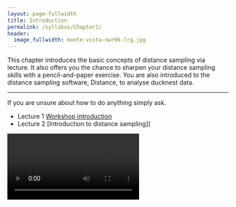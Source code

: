 ```yaml
---
layout: page-fullwidth
title: Introduction
permalink: /syllabus/Chapter1/
header:
  image_fullwidth: monte-vista-nwr06-lrg.jpg
---
```


This chapter introduces the basic concepts of distance sampling via lecture.  It also offers you the chance to sharpen your distance sampling skills with a pencil-and-paper exercise.  You are also introduced to the distance sampling software, Distance, to analyse ducknest data.

***

If you are unsure about how to do anything simply ask.


* Lecture 1 [Workshop introduction]()
* Lecture 2 [Introduction to distance sampling](
<div><video><source src="https://www.youtube.com/e7ziGpN_-LM></video></div>)
    * [hardcopy]({{site.baseurl}}/lecturepdfs/Ch1/L1-2 Introduction to Distance Sampling.pdf)
* Exercise 1 [Ducknests by hand](https://www.youtube.com/watch?v=d072L2Go15M)
    * [exercise hardcopy]({{site.baseurl}}/exercisepdfs/Ch1/E1.2 ducknests by hand.pdf)
    * Exercise 1 solution [ducknests](https://www.youtube.com/watch?v=mSVPvLeGawU)
	* [solution hardcopy]({{site.baseurl}}/exercisepdfs/Ch1/E1.2 ducknests by hand SOLUTION.pdf)
* Lecture 3 [Types of distance sampling](https://www.youtube.com/watch?v=_EJPBMx0j1A)
    * [hardcopy]()
* Lecture 4 [Choosing a detection function](https://www.youtube.com/watch?v=c6pk7QzWIfo)
    * [hardcopy]()
* Lecture 5 [More ways to think about line transects](https://www.youtube.com/watch?v=kFERKxm9tWU&t=49s)
	* [hardcopy]()
* Exercise 2 [ducknests other ways](https://www.youtube.com/watch?v=FL2pGCoO49A)
	* [hardcopy]({{site.baseurl}}/exercisepdfs/Ch1/E1.3 ducknests by hand - other ways.pdf)
	* [Exercise 2 solution](https://www.youtube.com/watch?v=qwdPij30GtI)
	* [solution hardcopy]({{site.baseurl}}/exercisepdfs/Ch1/E1.3 ducknests by hand - other ways - SOLUTION.pdf)
* Lecture 6 [Introduction to Distance software](https://www.youtube.com/watch?v=WxsFhN-xoeo&t=185s)
	* [hardcopy]()
	* [Distance project]({{site.baseurl}}/distanceprojects/Ch1/)
* Exercise 3 [Ducknest analysis using Distance](https://www.youtube.com/watch?v=D8B5aqAyZYA)
	* [hardcopy]({{site.baseurl}}/exercisepdfs/Ch1/E1.4 ducknests in Distance.pdf)
	* [Exercise 3 solution](https://www.youtube.com/watch?v=BF9BA7scjcQ)
	* [solution hardcopy]({{site.baseurl}}/exercisepdfs/Ch1/E1.4 ducknests in Distance SOLUTION.pdf)
* [sheet of useful notation]({{site.baseurl}}/exercisepdfs/Ch1/Notation - lines and points.pdf)
